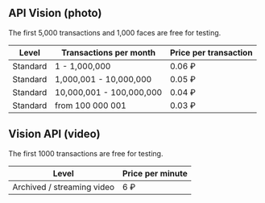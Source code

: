 ## API Vision (photo)

<info>

The first 5,000 transactions and 1,000 faces are free for testing.

</info>

| Level | Transactions per month | Price per transaction |
|---|---|---|
| Standard | 1 - 1,000,000 | 0.06 ₽ |
| Standard | 1,000,001 - 10,000,000 | 0.05 ₽ |
| Standard | 10,000,001 - 100,000,000 | 0.04 ₽ |
| Standard | from 100 000 001 | 0.03 ₽ |

## Vision API (video)

<info>

The first 1000 transactions are free for testing.

</info>

|Level|Price per minute|
|--- |--- |
|Archived / streaming video|6 ₽|
